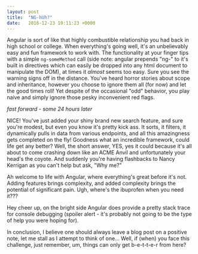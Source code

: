 ```yaml
---
layout: post
title:  "NG-hUh?"
date:   2016-12-23 19:11:23 +0000
---
```



Angular is sort of like that highly combustible relationship you had back in high school or college. When everything's going well, it's an unbelievably easy and fun framework to work with. The functionality at your finger tips with a simple `ng-someMethod` call (side note: angular prepends "ng-" to it's built in directives which can easily be dropped into any html document to manipulate the DOM), at times it *almost* seems too easy. Sure you see the warning signs off in the distance. You've heard horror stories about scope and inheritance, however you choose to ignore them all (for now) and let the good times roll! Yet despite of the occasional "odd" behavior, you play naive and simply ignore those pesky inconvenient red flags.

*fast forward - some 24 hours later*

NICE! You've just added your shiny brand new search feature, and sure you're modest, but even you know it's pretty kick ass. It sorts, it filters, it dynamically pulls in data from various endpoints, and all this amazingness gets completed on the fly! Goodness what an incredible framework, could life get any better? Well, the short answer, YES, yes it could because it's all about to come crashing down like an ACME Anvil and unfortunately your head's the coyote. And suddenly you're having flashbacks to Nancy Kerrigan as you can't help but ask, "Why me?"

Ah welcome to life with Angular, where everything's great before it's not. Adding features brings complexity, and added complexity brings the potential of significant pain. Ugh, where's the ibuprofen when you need it???

Hey cheer up, on the bright side Angular does provide a pretty stack trace for console debugging (spoiler alert - it's probably not going to be the type of help you were hoping for).

In conclusion, I believe one should always leave a blog post on a positive note, let me stall as I attempt to think of one... Well, if (when) you face this challenge, just remember, um, things can only get b-e-t-t-e-r from here?
